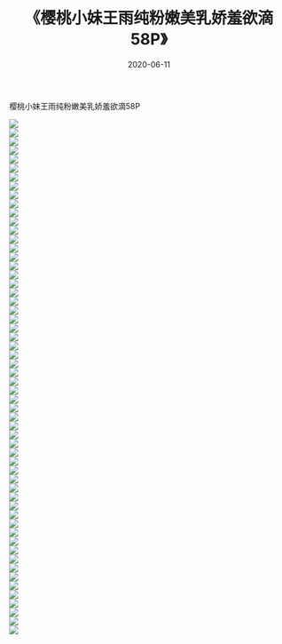 ﻿---
layout: post
title:  《樱桃小妹王雨纯粉嫩美乳娇羞欲滴58P》
date:   2020-06-11
img: http://pic.660000.xyz/1:/性感/2020/樱桃小妹王雨纯粉嫩美乳娇羞欲滴58P/000.jpg
categories: [美女, 清纯, 唯美]
---

樱桃小妹王雨纯粉嫩美乳娇羞欲滴58P

  ![](http://pic.660000.xyz/1:/性感/2020/樱桃小妹王雨纯粉嫩美乳娇羞欲滴58P/001.jpg) <br> ![](http://pic.660000.xyz/1:/性感/2020/樱桃小妹王雨纯粉嫩美乳娇羞欲滴58P/002.jpg) <br> ![](http://pic.660000.xyz/1:/性感/2020/樱桃小妹王雨纯粉嫩美乳娇羞欲滴58P/003.jpg) <br> ![](http://pic.660000.xyz/1:/性感/2020/樱桃小妹王雨纯粉嫩美乳娇羞欲滴58P/004.jpg) <br> ![](http://pic.660000.xyz/1:/性感/2020/樱桃小妹王雨纯粉嫩美乳娇羞欲滴58P/005.jpg) <br> ![](http://pic.660000.xyz/1:/性感/2020/樱桃小妹王雨纯粉嫩美乳娇羞欲滴58P/006.jpg) <br> ![](http://pic.660000.xyz/1:/性感/2020/樱桃小妹王雨纯粉嫩美乳娇羞欲滴58P/007.jpg) <br> ![](http://pic.660000.xyz/1:/性感/2020/樱桃小妹王雨纯粉嫩美乳娇羞欲滴58P/008.jpg) <br> ![](http://pic.660000.xyz/1:/性感/2020/樱桃小妹王雨纯粉嫩美乳娇羞欲滴58P/009.jpg) <br> ![](http://pic.660000.xyz/1:/性感/2020/樱桃小妹王雨纯粉嫩美乳娇羞欲滴58P/010.jpg) <br> ![](http://pic.660000.xyz/1:/性感/2020/樱桃小妹王雨纯粉嫩美乳娇羞欲滴58P/011.jpg) <br> ![](http://pic.660000.xyz/1:/性感/2020/樱桃小妹王雨纯粉嫩美乳娇羞欲滴58P/012.jpg) <br> ![](http://pic.660000.xyz/1:/性感/2020/樱桃小妹王雨纯粉嫩美乳娇羞欲滴58P/013.jpg) <br> ![](http://pic.660000.xyz/1:/性感/2020/樱桃小妹王雨纯粉嫩美乳娇羞欲滴58P/014.jpg) <br> ![](http://pic.660000.xyz/1:/性感/2020/樱桃小妹王雨纯粉嫩美乳娇羞欲滴58P/015.jpg) <br> ![](http://pic.660000.xyz/1:/性感/2020/樱桃小妹王雨纯粉嫩美乳娇羞欲滴58P/016.jpg) <br> ![](http://pic.660000.xyz/1:/性感/2020/樱桃小妹王雨纯粉嫩美乳娇羞欲滴58P/017.jpg) <br> ![](http://pic.660000.xyz/1:/性感/2020/樱桃小妹王雨纯粉嫩美乳娇羞欲滴58P/018.jpg) <br> ![](http://pic.660000.xyz/1:/性感/2020/樱桃小妹王雨纯粉嫩美乳娇羞欲滴58P/019.jpg) <br> ![](http://pic.660000.xyz/1:/性感/2020/樱桃小妹王雨纯粉嫩美乳娇羞欲滴58P/020.jpg) <br> ![](http://pic.660000.xyz/1:/性感/2020/樱桃小妹王雨纯粉嫩美乳娇羞欲滴58P/021.jpg) <br> ![](http://pic.660000.xyz/1:/性感/2020/樱桃小妹王雨纯粉嫩美乳娇羞欲滴58P/022.jpg) <br> ![](http://pic.660000.xyz/1:/性感/2020/樱桃小妹王雨纯粉嫩美乳娇羞欲滴58P/023.jpg) <br> ![](http://pic.660000.xyz/1:/性感/2020/樱桃小妹王雨纯粉嫩美乳娇羞欲滴58P/024.jpg) <br> ![](http://pic.660000.xyz/1:/性感/2020/樱桃小妹王雨纯粉嫩美乳娇羞欲滴58P/025.jpg) <br> ![](http://pic.660000.xyz/1:/性感/2020/樱桃小妹王雨纯粉嫩美乳娇羞欲滴58P/026.jpg) <br> ![](http://pic.660000.xyz/1:/性感/2020/樱桃小妹王雨纯粉嫩美乳娇羞欲滴58P/027.jpg) <br> ![](http://pic.660000.xyz/1:/性感/2020/樱桃小妹王雨纯粉嫩美乳娇羞欲滴58P/028.jpg) <br> ![](http://pic.660000.xyz/1:/性感/2020/樱桃小妹王雨纯粉嫩美乳娇羞欲滴58P/029.jpg) <br> ![](http://pic.660000.xyz/1:/性感/2020/樱桃小妹王雨纯粉嫩美乳娇羞欲滴58P/030.jpg) <br> ![](http://pic.660000.xyz/1:/性感/2020/樱桃小妹王雨纯粉嫩美乳娇羞欲滴58P/031.jpg) <br> ![](http://pic.660000.xyz/1:/性感/2020/樱桃小妹王雨纯粉嫩美乳娇羞欲滴58P/032.jpg) <br> ![](http://pic.660000.xyz/1:/性感/2020/樱桃小妹王雨纯粉嫩美乳娇羞欲滴58P/033.jpg) <br> ![](http://pic.660000.xyz/1:/性感/2020/樱桃小妹王雨纯粉嫩美乳娇羞欲滴58P/034.jpg) <br> ![](http://pic.660000.xyz/1:/性感/2020/樱桃小妹王雨纯粉嫩美乳娇羞欲滴58P/035.jpg) <br> ![](http://pic.660000.xyz/1:/性感/2020/樱桃小妹王雨纯粉嫩美乳娇羞欲滴58P/036.jpg) <br> ![](http://pic.660000.xyz/1:/性感/2020/樱桃小妹王雨纯粉嫩美乳娇羞欲滴58P/037.jpg) <br> ![](http://pic.660000.xyz/1:/性感/2020/樱桃小妹王雨纯粉嫩美乳娇羞欲滴58P/038.jpg) <br> ![](http://pic.660000.xyz/1:/性感/2020/樱桃小妹王雨纯粉嫩美乳娇羞欲滴58P/039.jpg) <br> ![](http://pic.660000.xyz/1:/性感/2020/樱桃小妹王雨纯粉嫩美乳娇羞欲滴58P/040.jpg) <br> ![](http://pic.660000.xyz/1:/性感/2020/樱桃小妹王雨纯粉嫩美乳娇羞欲滴58P/041.jpg) <br> ![](http://pic.660000.xyz/1:/性感/2020/樱桃小妹王雨纯粉嫩美乳娇羞欲滴58P/042.jpg) <br> ![](http://pic.660000.xyz/1:/性感/2020/樱桃小妹王雨纯粉嫩美乳娇羞欲滴58P/043.jpg) <br> ![](http://pic.660000.xyz/1:/性感/2020/樱桃小妹王雨纯粉嫩美乳娇羞欲滴58P/044.jpg) <br> ![](http://pic.660000.xyz/1:/性感/2020/樱桃小妹王雨纯粉嫩美乳娇羞欲滴58P/045.jpg) <br> ![](http://pic.660000.xyz/1:/性感/2020/樱桃小妹王雨纯粉嫩美乳娇羞欲滴58P/046.jpg) <br> ![](http://pic.660000.xyz/1:/性感/2020/樱桃小妹王雨纯粉嫩美乳娇羞欲滴58P/047.jpg) <br> ![](http://pic.660000.xyz/1:/性感/2020/樱桃小妹王雨纯粉嫩美乳娇羞欲滴58P/048.jpg) <br> ![](http://pic.660000.xyz/1:/性感/2020/樱桃小妹王雨纯粉嫩美乳娇羞欲滴58P/049.jpg) <br> ![](http://pic.660000.xyz/1:/性感/2020/樱桃小妹王雨纯粉嫩美乳娇羞欲滴58P/050.jpg) <br> ![](http://pic.660000.xyz/1:/性感/2020/樱桃小妹王雨纯粉嫩美乳娇羞欲滴58P/051.jpg) <br> ![](http://pic.660000.xyz/1:/性感/2020/樱桃小妹王雨纯粉嫩美乳娇羞欲滴58P/052.jpg) <br> ![](http://pic.660000.xyz/1:/性感/2020/樱桃小妹王雨纯粉嫩美乳娇羞欲滴58P/053.jpg) <br> ![](http://pic.660000.xyz/1:/性感/2020/樱桃小妹王雨纯粉嫩美乳娇羞欲滴58P/054.jpg) <br> ![](http://pic.660000.xyz/1:/性感/2020/樱桃小妹王雨纯粉嫩美乳娇羞欲滴58P/055.jpg) <br> ![](http://pic.660000.xyz/1:/性感/2020/樱桃小妹王雨纯粉嫩美乳娇羞欲滴58P/056.jpg) <br> ![](http://pic.660000.xyz/1:/性感/2020/樱桃小妹王雨纯粉嫩美乳娇羞欲滴58P/057.jpg) <br> ![](http://pic.660000.xyz/1:/性感/2020/樱桃小妹王雨纯粉嫩美乳娇羞欲滴58P/058.jpg) <br>